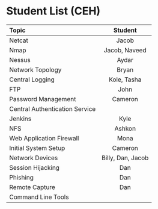 # Student List (CEH)

| Topic                             | Student               | 
| :---                              |    :----:             |
| Netcat                            |   Jacob               |                     
| Nmap                              |   Jacob, Naveed       |                     
| Nessus                            |   Aydar               |                     
| Network Topology                  |   Bryan               |                     
| Central Logging                   |   Kole, Tasha         |                     
| FTP                               |   John                |                     
| Password Management               |   Cameron             |                     
| Central Authentication Service    |                       |                     
| Jenkins                           |   Kyle                |                     
| NFS                               |   Ashkon              |                     
| Web Application Firewall          |   Mona                |                     
| Initial System Setup              |   Cameron             |                     
| Network Devices                   |   Billy, Dan, Jacob   |                     
| Session Hijacking                 |   Dan                 |                     
| Phishing                          |   Dan                 |                   
| Remote Capture                    |   Dan                 |
| Command Line Tools                |                       |


